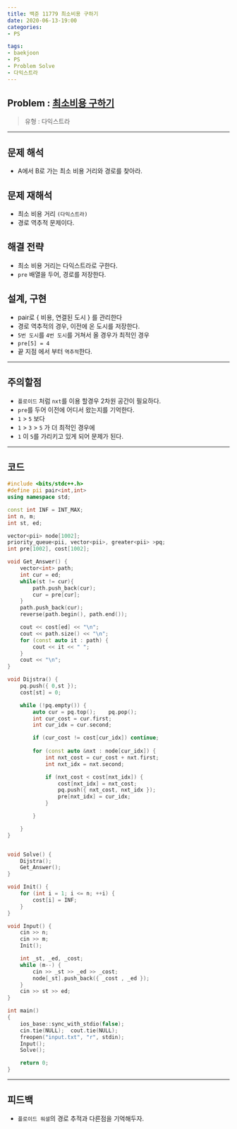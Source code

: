 ```yaml
---
title: 백준 11779 최소비용 구하기
date: 2020-06-13-19:00
categories:
- PS

tags:
- baekjoon
- PS
- Problem Solve
- 다익스트라
---
```


## Problem : [최소비용 구하기](https://www.acmicpc.net/problem/11779)
> 유형 : 다익스트라

---

## 문제 해석
* A에서 B로 가는 최소 비용 거리와 경로를 찾아라.

## 문제 재해석
* 최소 비용 거리 `(다익스트라)`
* 경로 역추적 문제이다.

## 해결 전략
*  최소 비용 거리는 다익스트라로 구한다.
* `pre` 배열을 두어, 경로를 저장한다.

## 설계, 구현
* pair로 { 비용, 연결된 도시 } 를 관리한다
* 경로 역추적의 경우, 이전에 온 도시를 저장한다.
* `5번 도시`를 `4번 도시`를 거쳐서 올 경우가 최적인 경우
* `pre[5] = 4`
* 끝 지점 에서 부터 `역추적`한다.


---

## 주의할점
* `플로이드` 처럼 `nxt`를 이용 할경우 2차원 공간이 필요하다.
* `pre`를 두어 이전에 어디서 왔는지를 기억한다.
* `1` > `5` 보다
* `1` > `3` > `5` 가 더 최적인 경우에
* `1` 이 `5`를 가리키고 있게 되어 문제가 된다.

---

## 코드

```c++
#include <bits/stdc++.h>
#define pii pair<int,int>
using namespace std;

const int INF = INT_MAX;
int n, m;
int st, ed;

vector<pii> node[1002];
priority_queue<pii, vector<pii>, greater<pii> >pq;
int pre[1002], cost[1002];

void Get_Answer() {
    vector<int> path;
    int cur = ed;
    while(st != cur){
        path.push_back(cur);
        cur = pre[cur];
    }
    path.push_back(cur);
    reverse(path.begin(), path.end());

    cout << cost[ed] << "\n";
    cout << path.size() << "\n";
    for (const auto it : path) {
        cout << it << " ";
    }
    cout << "\n";
}

void Dijstra() {
    pq.push({ 0,st });
    cost[st] = 0;

    while (!pq.empty()) {
        auto cur = pq.top();    pq.pop();
        int cur_cost = cur.first;
        int cur_idx = cur.second;

        if (cur_cost != cost[cur_idx]) continue;
        
        for (const auto &nxt : node[cur_idx]) {
            int nxt_cost = cur_cost + nxt.first;
            int nxt_idx = nxt.second;

            if (nxt_cost < cost[nxt_idx]) {
                cost[nxt_idx] = nxt_cost;
                pq.push({ nxt_cost, nxt_idx });
                pre[nxt_idx] = cur_idx;
            }

        }

    }
}


void Solve() {
    Dijstra();
    Get_Answer();
}

void Init() {
    for (int i = 1; i <= n; ++i) {
        cost[i] = INF;
    }
}

void Input() {
    cin >> n;
    cin >> m;
    Init();

    int _st, _ed, _cost;
    while (m--) {
        cin >> _st >> _ed >> _cost;
        node[_st].push_back({ _cost , _ed });
    }
    cin >> st >> ed;
}

int main()
{
    ios_base::sync_with_stdio(false);
    cin.tie(NULL);  cout.tie(NULL);
    freopen("input.txt", "r", stdin);
    Input();
    Solve();

    return 0;
}
```


---


## 피드백

* `플로이드 워셜`의 경로 추적과 다른점을 기억해두자.
